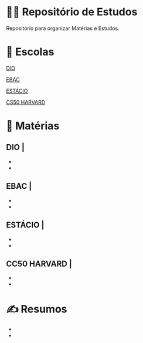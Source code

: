 # 👩‍💻 Repositório de Estudos

Repositório para organizar Matérias e Estudos.

# 🏫 Escolas

[DIO](https://www.dio.me/)

[EBAC](https://ebaconline.com.br/)

[ESTÁCIO](https://estacio.br/inscricao?gclid=Cj0KCQjw9fqnBhDSARIsAHlcQYRBtLaPG_qhZZ-C7aYUB4u29QBSXiv5XrtLKogARXTeWI-I4A9O-LAaArkbEALw_wcB&gclsrc=aw.ds)

[CS50 HARVARD](https://pll.harvard.edu/course/cs50-introduction-computer-science)

# 📝 Matérias

## DIO |
*
*

## EBAC |
*
*

## ESTÁCIO |
*
*

## CC50 HARVARD |
*
*

# ✍️ Resumos
*
*

